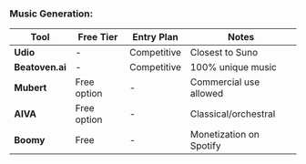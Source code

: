 ### Music Generation:

| Tool | Free Tier | Entry Plan | Notes |
|------|-----------|------------|-------|
| **Udio** | - | Competitive | Closest to Suno |
| **Beatoven.ai** | - | Competitive | 100% unique music |
| **Mubert** | Free option | - | Commercial use allowed |
| **AIVA** | Free option | - | Classical/orchestral |
| **Boomy** | Free | - | Monetization on Spotify |

